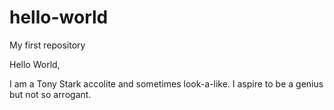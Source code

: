 # hello-world
My first repository

Hello World,

I am a Tony Stark accolite and sometimes look-a-like. I aspire to be a genius but not so arrogant.
